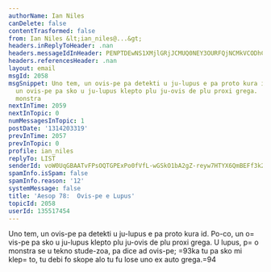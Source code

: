 ```yaml
---
authorName: Ian Niles
canDelete: false
contentTrasformed: false
from: Ian Niles &lt;ian_niles@...&gt;
headers.inReplyToHeader: .nan
headers.messageIdInHeader: PENPTDEwNS1XMjlGRjJCMUQ0NEY3OURFQjNCMkVCODhCMTEwQHBoeC5nYmw+
headers.referencesHeader: .nan
layout: email
msgId: 2058
msgSnippet: Uno tem, un ovis-pe pa detekti u ju-lupus e pa proto kura id.  Po-co,
  un ovis-pe pa sko u ju-lupus klepto plu ju-ovis de plu proxi grega.  U lupus, po
  monstra
nextInTime: 2059
nextInTopic: 0
numMessagesInTopic: 1
postDate: '1314203319'
prevInTime: 2057
prevInTopic: 0
profile: ian_niles
replyTo: LIST
senderId: voW0UqGBAATvFPsOQTGPExPo0fVfL-wGSkO1bA2gZ-reyw7HTYX6QmBEFf3k2nIKNHWiZHTLAp29sdt-8MbkHIQPkzZsfr50
spamInfo.isSpam: false
spamInfo.reason: '12'
systemMessage: false
title: 'Aesop 78:  Ovis-pe e Lupus'
topicId: 2058
userId: 135517454
---
```



Uno tem, un ovis-pe pa detekti u ju-lupus e pa proto kura id.  Po-co, un o=
vis-pe pa sko u ju-lupus klepto plu ju-ovis de plu proxi grega.  U lupus, p=
o monstra se u tekno stude-zoa, pa dice ad ovis-pe; =93ka tu pa sko mi klep=
to, tu debi fo skope alo tu fu lose uno ex auto grega.=94 		 	   		  
